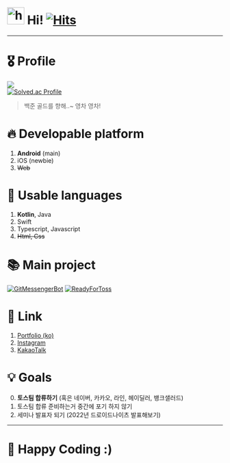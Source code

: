 # <img src="https://user-images.githubusercontent.com/1303154/88677602-1635ba80-d120-11ea-84d8-d263ba5fc3c0.gif" width="40px" alt="hi"> Hi! [![Hits](https://hits.seeyoufarm.com/api/count/incr/badge.svg?url=https%3A%2F%2Fgithub.com%2Fjisungbin%2Fjisungbin&count_bg=%2396D667&title_bg=%23555555&icon=ghostery.svg&icon_color=%23FFFFFF&title=see+my+profile&edge_flat=false)](https://github.com/jisungbin/fashion-guide)

-----

# 🎖️ Profile

![](https://github-readme-stats.vercel.app/api?username=jisungbin&show_icons=true&count_private=true&include_all_commits=true) <br/>
[![Solved.ac Profile](http://mazassumnida.wtf/api/v2/generate_badge?boj=sungbin5304)](https://solved.ac/sungbin5304/)

> 백준 골드를 향해..~ 영차 영차!



# 🔥 Developable platform

1. **Android** (main)
2. iOS (newbie)
3. ~~Web~~



# 🔧 Usable languages

1. **Kotlin**, Java
2. Swift
3. Typescript, Javascript
4. ~~Html, Css~~



# 📚 Main project

[![GitMessengerBot](https://github-readme-stats.vercel.app/api/pin/?username=jisungbin&repo=wip-projects)](https://github.com/jisungbin/wip-projects)
[![ReadyForToss](https://github-readme-stats.vercel.app/api/pin/?username=jisungbin&repo=ready-for-toss)](https://github.com/jisungbin/ready-for-toss)



# 🔗 Link

1. [Portfolio (ko)](https://jisungbin.notion.site/jisungbin/84d547d8f13d445aa0cec8c526e3f803)
2. [Instagram](https://www.instagram.com/sungbin__5304)
3. [KakaoTalk](https://open.kakao.com/me/duck__bin)



# 💡 Goals

0. **토스팀 합류하기** (혹은 네이버, 카카오, 라인, 헤이딜러, 뱅크샐러드)
1. 토스팀 합류 준비하는거 중간에 포기 하지 않기
2. 세미나 발표자 되기 (2022년 드로이드나이츠 발표해보기)
<!--
3. 기술서적 출판 (가능???)
4. 메인 프로젝트 하나 이상 완성하기
5. 깃허브 받은 스타 수 1K 달성하기
6. 안드로이드 Google Developer Export 지원이라도 해보기
7. 잘생겨(handsome) 보여지기 (잘생겨지기 X 현실적으로 불가능 -> 잘생긴 것 처럼 보여져 보기 O (그냥 잘 꾸며보기))
8. 잘하시는 분에게 잘한다는 소리 듣기
-->

-----

# 🤗 Happy Coding :)
